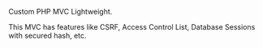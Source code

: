 Custom PHP MVC Lightweight.

This MVC has features like CSRF, Access Control List, Database Sessions with secured hash, etc.
